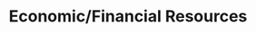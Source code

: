 ---
title: Economic/Financial Resources
description: A set of resources pertaining to finances and econ that I personally use (not endorsed in any manner).
tags: [Economics, Finance, Content Consumed, Resources]
notion: https://krishgoel.notion.site/Economic-Financial-Resources-5bf9dec3a87b4f439d9b38e110dcf5df
---